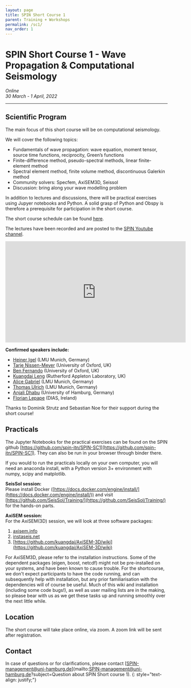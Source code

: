 ```yaml
---
layout: page
title: SPIN Short Course 1
parent: Training + Workshops
permalink: /sc1/
nav_order: 1
---
```




# SPIN Short Course 1  - Wave Propagation & Computational Seismology
_Online_   
_30 March - 1 April, 2022_  

---


## Scientific Program

The main focus of this short course will be on computational seismology. 

We will cover the following topics: 

- Fundamentals of wave propagation: wave equation, moment tensor, source time functions, reciprocity, Green’s functions
- Finite-difference method, pseudo-spectral methods, linear finite-element method
- Spectral element method, finite volume method, discontinuous Galerkin method
- Community solvers: Specfem, AxiSEM3D, Seissol
- Discussion: bring along your wave modelling problem

In addition to lectures and discussions, there will be practical exercises using Jupyer notebooks and Python. A solid grasp of Python and Obspy is therefore a prerequisite for participation in the short course. 

The short course schedule can be found [here](https://docs.google.com/document/d/1AKUDYZ9qPLaF7V_br0qdGbrn-JYmIrpjBh1FlNUulX0/edit?usp=sharing).

The lectures have been recorded and are posted to the [SPIN Youtube channel](https://www.youtube.com/playlist?list=PLPtuMAD7dea--dO_dPiIH-ZWtumlEslEu). 

<iframe width="560" height="315" src="https://www.youtube.com/embed/videoseries?list=PLPtuMAD7dea--dO_dPiIH-ZWtumlEslEu" title="YouTube video player" frameborder="0" allow="accelerometer; autoplay; clipboard-write; encrypted-media; gyroscope; picture-in-picture" allowfullscreen></iframe>

__Confirmed speakers include:__  

- [Heiner Igel](https://www.geophysik.uni-muenchen.de/Members/igel/?searchterm=heiner%20igel) (LMU Munich, Germany)
- [Tarje Nissen-Meyer](https://www.earth.ox.ac.uk/people/tarje-nissen-meyer/) (University of Oxford, UK)
- [Ben Fernando](https://www.physics.ox.ac.uk/our-people/fernandob) (University of Oxford, UK)
- [Kuangdai Leng](https://www.scd.stfc.ac.uk/Pages/Dr-Kuangdai-Leng.aspx) (Rutherford Appleton Laboratory, UK)
- [Alice Gabriel](https://www.geophysik.uni-muenchen.de/Members/gabriel) (LMU Munich, Germany)
- [Thomas Ulrich](https://scholar.google.com/citations?user=u2xDnosAAAAJ&hl=de&oi=sra) (LMU Munich, Germany)
- [Anjali Dhabu](https://scholar.google.com/citations?user=JlXHkJoAAAAJ) (University of Hamburg, Germany)
- [Florian Lepape](https://www.dias.ie/cosmicphysics/geophysics/geo-dr-florian-le-pape/) (DIAS, Ireland)


Thanks to Dominik Strutz and Sebastian Noe for their support during the short course! 

## Practicals 

The Jupyter Notebooks for the practical exercises can be found on the SPIN github [https://github.com/spin-itn/SPIN-SC1](https://github.com/spin-itn/SPIN-SC1). They can also be run in your browser through binder there. 

If you would to run the practicals locally on your own computer, you will need an anaconda install, with a Python version 3+ environment with numpy, scipy and matplotlib.

__SeisSol session:__   
Please install Docker ([https://docs.docker.com/engine/install/](https://docs.docker.com/engine/install/)) and visit 
[https://github.com/SeisSol/Training/](https://github.com/SeisSol/Training/) for the hands-on parts.

__AxiSEM session:__   
For the AxiSEM(3D) session, we will look at three software packages:

1. [axisem.info](http://seis.earth.ox.ac.uk/axisem/)
2. [instaseis.net](https://instaseis.net/)
3. [https://github.com/kuangdai/AxiSEM-3D/wiki](https://github.com/kuangdai/AxiSEM-3D/wiki)

For AxiSEM3D, please refer to the installation instructions. Some of the dependent packages (eigen, boost, netcdf) might not be pre-installed on your systems, and have been known to cause trouble. For the shortcourse, we don't expect participants to have the code running, and can subsequently help with installation, but any prior familiarisation with the dependencies will of course be useful. Much of this wiki and installation (including some code bugs!), as well as user mailing lists are in the making, so please bear with us as we get these tasks up and running smoothly over the next little while.

## Location 

The short course will take place online, via zoom. A zoom link will be sent after registration. 



## Contact

In case of questions or for clarifications, please contact [SPIN-management@uni-hamburg.de](mailto:SPIN-management@uni-hamburg.de?subject=Question about SPIN Short course 1).
{: style="text-align: justify;"}




